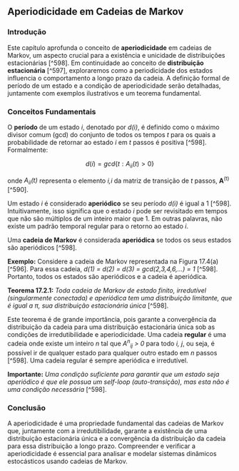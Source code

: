 ## Aperiodicidade em Cadeias de Markov

### Introdução
Este capítulo aprofunda o conceito de **aperiodicidade** em cadeias de Markov, um aspecto crucial para a existência e unicidade de distribuições estacionárias [^598]. Em continuidade ao conceito de **distribuição estacionária** [^597], exploraremos como a periodicidade dos estados influencia o comportamento a longo prazo da cadeia. A definição formal de período de um estado e a condição de aperiodicidade serão detalhadas, juntamente com exemplos ilustrativos e um teorema fundamental.

### Conceitos Fundamentais

O **período** de um estado *i*, denotado por *d(i)*, é definido como o máximo divisor comum (gcd) do conjunto de todos os tempos *t* para os quais a probabilidade de retornar ao estado *i* em *t* passos é positiva [^598]. Formalmente:

$$ d(i) = gcd\{t : A_{ii}(t) > 0\} $$

onde *A<sub>ii</sub>(t)* representa o elemento *i,i* da matriz de transição de *t* passos, **A**<sup>(t)</sup> [^590].

Um estado *i* é considerado **aperiódico** se seu período *d(i)* é igual a 1 [^598]. Intuitivamente, isso significa que o estado *i* pode ser revisitado em tempos que não são múltiplos de um inteiro maior que 1. Em outras palavras, não existe um padrão temporal regular para o retorno ao estado *i*.

Uma **cadeia de Markov** é considerada **aperiódica** se todos os seus estados são aperiódicos [^598].

**Exemplo:**
Considere a cadeia de Markov representada na Figura 17.4(a) [^596]. Para essa cadeia, *d(1) = d(2) = d(3) = gcd(2,3,4,6,...) = 1* [^598]. Portanto, todos os estados são aperiódicos e a cadeia é aperiódica.

**Teorema 17.2.1:**
*Toda cadeia de Markov de estado finito, irredutível (singularmente conectada) e aperiódica tem uma distribuição limitante, que é igual a π, sua distribuição estacionária única* [^598].

Este teorema é de grande importância, pois garante a convergência da distribuição da cadeia para uma distribuição estacionária única sob as condições de irredutibilidade e aperiodicidade. Uma cadeia **regular** é uma cadeia onde existe um inteiro *n* tal que *A<sup>n</sup><sub>ij</sub> > 0* para todo *i, j*, ou seja, é possível ir de qualquer estado para qualquer outro estado em *n* passos [^598]. Uma cadeia regular é sempre aperiódica e irredutível.

**Importante:**
*Uma condição suficiente para garantir que um estado seja aperiódico é que ele possua um self-loop (auto-transição), mas esta não é uma condição necessária* [^598].

### Conclusão
A aperiodicidade é uma propriedade fundamental das cadeias de Markov que, juntamente com a irredutibilidade, garante a existência de uma distribuição estacionária única e a convergência da distribuição da cadeia para essa distribuição a longo prazo. Compreender e verificar a aperiodicidade é essencial para analisar e modelar sistemas dinâmicos estocásticos usando cadeias de Markov. <!-- END -->